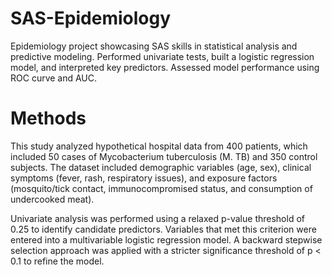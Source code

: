 # SAS-Epidemiology
Epidemiology project showcasing SAS skills in statistical analysis and predictive modeling. Performed univariate tests, built a logistic regression model, and interpreted key predictors. Assessed model performance using ROC curve and AUC.

# Methods
This study analyzed hypothetical hospital data from 400 patients, which included 50 cases of Mycobacterium tuberculosis (M. TB) and 350 control subjects. The dataset included demographic variables (age, sex), clinical symptoms (fever, rash, respiratory issues), and exposure factors (mosquito/tick contact, immunocompromised status, and consumption of undercooked meat).

Univariate analysis was performed using a relaxed p-value threshold of 0.25 to identify candidate predictors. Variables that met this criterion were entered into a multivariable logistic regression model. A backward stepwise selection approach was applied with a stricter significance threshold of p < 0.1 to refine the model.
